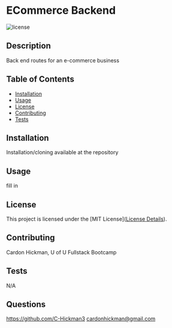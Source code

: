 # ECommerce Backend

![license](https://img.shields.io/badge/License-MIT-yellow.svg)

## Description

Back end routes for an e-commerce business

## Table of Contents

- [Installation](#installation)
- [Usage](#usage)
- [License](#license)
- [Contributing](#contributing)
- [Tests](#tests)

## Installation

Installation/cloning available at the repository

## Usage

fill in

## License

This project is licensed under the [MIT License]([License Details](https://opensource.org/licenses/MIT)).

## Contributing

Cardon Hickman, U of U Fullstack Bootcamp

## Tests

N/A

## Questions

https://github.com/C-Hickman3
cardonhickman@gmail.com
